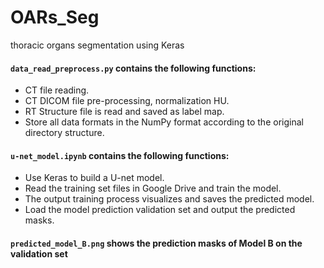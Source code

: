 # OARs_Seg
thoracic organs segmentation using Keras

#### `data_read_preprocess.py` contains the following functions:<br>
*    CT file reading.<br>
*   CT DICOM file pre-processing, normalization HU.<br>
*   RT Structure file is read and saved as label map.<br>
*   Store all data formats in the NumPy format according to the original directory structure.<br> 
#### `u-net_model.ipynb` contains the following functions:<br>
* Use Keras to build a U-net model.<br>
* Read the training set files in Google Drive and train the model.<br>
* The output training process visualizes and saves the predicted model.<br>
* Load the model prediction validation set and output the predicted masks.<br>
#### `predicted_model_B.png` shows the prediction masks of Model B on the validation set
